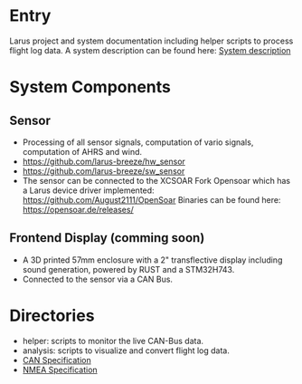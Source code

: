 # Entry
Larus project and system documentation including helper scripts to process flight log data. A system description can be found here: [System description](documentation/Larus_Beschreibung.pdf)

# System Components
## Sensor
- Processing of all sensor signals, computation of vario signals, computation of AHRS and wind. 
- https://github.com/larus-breeze/hw_sensor
- https://github.com/larus-breeze/sw_sensor
- The sensor can be connected to the XCSOAR Fork Opensoar which has a Larus device driver implemented: https://github.com/August2111/OpenSoar Binaries can be found here: https://opensoar.de/releases/

## Frontend Display (comming soon)
- A 3D printed 57mm enclosure with a 2" transflective display including sound generation, powered by RUST and a STM32H743.
- Connected to the sensor via a CAN Bus.

# Directories
- helper: scripts to monitor the live CAN-Bus data.
- analysis: scripts to visualize and convert flight log data.
- [CAN Specification](documentation/can_spec.md)
- [NMEA Specification](documentation/Larus_NMEA_Protocol.md)
